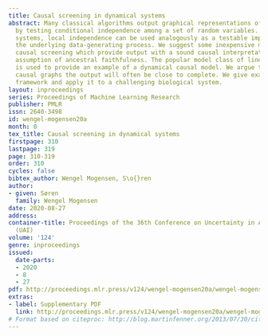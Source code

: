 ```yaml
---
title: Causal screening in dynamical systems
abstract: Many classical algorithms output graphical representations of causal structures
  by testing conditional independence among a set of random variables. In dynamical
  systems, local independence can be used analogously as a testable implication of
  the underlying data-generating process. We suggest some inexpensive methods for
  causal screening which provide output with a sound causal interpretation under the
  assumption of ancestral faithfulness. The popular model class of linear Hawkes processes
  is used to provide an example of a dynamical causal model. We argue that for sparse
  causal graphs the output will often be close to complete. We give examples of this
  framework and apply it to a challenging biological system.
layout: inproceedings
series: Proceedings of Machine Learning Research
publisher: PMLR
issn: 2640-3498
id: wengel-mogensen20a
month: 0
tex_title: Causal screening in dynamical systems
firstpage: 310
lastpage: 319
page: 310-319
order: 310
cycles: false
bibtex_author: Wengel Mogensen, S\o{}ren
author:
- given: Søren
  family: Wengel Mogensen
date: 2020-08-27
address: 
container-title: Proceedings of the 36th Conference on Uncertainty in Artificial Intelligence
  (UAI)
volume: '124'
genre: inproceedings
issued:
  date-parts:
  - 2020
  - 8
  - 27
pdf: http://proceedings.mlr.press/v124/wengel-mogensen20a/wengel-mogensen20a.pdf
extras:
- label: Supplementary PDF
  link: http://proceedings.mlr.press/v124/wengel-mogensen20a/wengel-mogensen20a-supp.pdf
# Format based on citeproc: http://blog.martinfenner.org/2013/07/30/citeproc-yaml-for-bibliographies/
---
```

